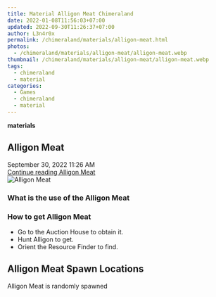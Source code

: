 ```yaml
---
title: Material Alligon Meat Chimeraland
date: 2022-01-08T11:56:03+07:00
updated: 2022-09-30T11:26:37+07:00
author: L3n4r0x
permalink: /chimeraland/materials/alligon-meat.html
photos:
  - /chimeraland/materials/alligon-meat/alligon-meat.webp
thumbnail: /chimeraland/materials/alligon-meat/alligon-meat.webp
tags:
  - chimeraland
  - material
categories:
  - Games
  - chimeraland
  - material
---
```


<section id="bootstrap-wrapper">
  <link
    rel="stylesheet"
    href="https://rawcdn.githack.com/dimaslanjaka/Web-Manajemen/0c3b5aa1813bd4abcd2c11bf3e37928b15c28664/css/bootstrap-5-3-0-alpha3-wrapper.css"
  />
  <div
    class="row g-0 border rounded overflow-hidden flex-md-row mb-4 shadow-sm position-relative bg-light text-dark"
  >
    <div class="col p-4 d-flex flex-column position-static">
      <strong class="d-inline-block mb-2 text-success">materials</strong>
      <h2 class="mb-0">Alligon Meat</h2>
      <div class="mb-1 text-muted">September 30, 2022 11:26 AM</div>
      <a
        href="/chimeraland/materials/alligon-meat.html"
        class="stretched-link d-none"
        >Continue reading Alligon Meat</a
      >
    </div>
    <div class="col-auto d-none d-lg-block">
      <img
        src="/chimeraland/materials/alligon-meat/alligon-meat.webp"
        alt="Alligon Meat"
      />
    </div>
  </div>
  <div class="row bg-light text-dark">
    <div class="col-lg-6 col-12 mb-2">
      <div class="card">
        <div class="card-body">
          <h3 class="card-title">What is the use of the Alligon Meat</h3>
          <div class="card-text"><ul></ul></div>
        </div>
      </div>
    </div>
    <div class="col-lg-6 col-12 mb-2">
      <div class="card">
        <div class="card-body">
          <h3 class="card-title">How to get Alligon Meat</h3>
          <div class="card-text">
            <ul>
              <li>Go to the Auction House to obtain it.</li>
              <li>Hunt Alligon to get.</li>
              <li>Orient the Resource Finder to find.</li>
            </ul>
          </div>
        </div>
      </div>
    </div>
    <div class="col-12 mb-2">
      <h2>Alligon Meat Spawn Locations</h2>
      <p>Alligon Meat is randomly spawned</p>
    </div>
  </div>
</section>
